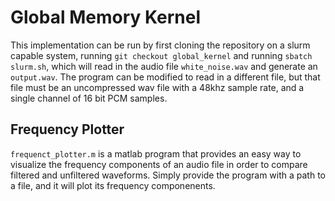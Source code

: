 # Global Memory Kernel
This implementation can be run by first cloning the repository on a slurm capable system, running `git checkout global_kernel` and running `sbatch slurm.sh`, which will read in the audio file `white_noise.wav` and generate an `output.wav`. The program can be modified to read in a different file, but that file must be an uncompressed wav file with a 48khz sample rate, and a single channel of 16 bit PCM samples.

## Frequency Plotter
`frequenct_plotter.m` is a matlab program that provides an easy way to visualize the frequency components of an audio file in order to compare filtered and unfiltered waveforms. Simply provide the program with a path to a file, and it will plot its frequency componenents.
